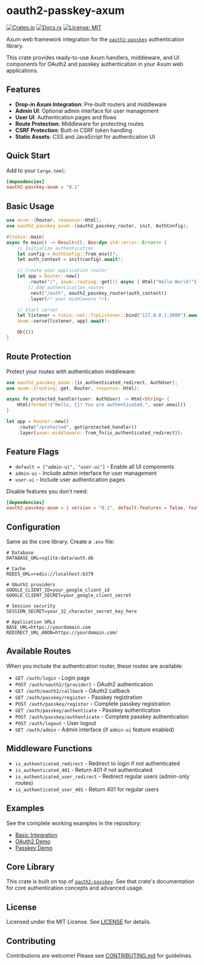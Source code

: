 # oauth2-passkey-axum

[![Crates.io](https://img.shields.io/crates/v/oauth2-passkey-axum.svg)](https://crates.io/crates/oauth2-passkey-axum)
[![Docs.rs](https://docs.rs/oauth2-passkey-axum/badge.svg)](https://docs.rs/oauth2-passkey-axum)
[![License: MIT](https://img.shields.io/badge/License-MIT-yellow.svg)](https://opensource.org/licenses/MIT)

Axum web framework integration for the [`oauth2-passkey`](https://crates.io/crates/oauth2-passkey) authentication library.

This crate provides ready-to-use Axum handlers, middleware, and UI components for OAuth2 and passkey authentication in your Axum web applications.

## Features

- **Drop-in Axum Integration**: Pre-built routers and middleware
- **Admin UI**: Optional admin interface for user management
- **User UI**: Authentication pages and flows
- **Route Protection**: Middleware for protecting routes
- **CSRF Protection**: Built-in CSRF token handling
- **Static Assets**: CSS and JavaScript for authentication UI

## Quick Start

Add to your `Cargo.toml`:

```toml
[dependencies]
oauth2-passkey-axum = "0.1"
```

## Basic Usage

```rust
use axum::{Router, response::Html};
use oauth2_passkey_axum::{oauth2_passkey_router, init, AuthConfig};

#[tokio::main]
async fn main() -> Result<(), Box<dyn std::error::Error>> {
    // Initialize authentication
    let config = AuthConfig::from_env()?;
    let auth_context = init(config).await?;

    // Create your application router
    let app = Router::new()
        .route("/", axum::routing::get(|| async { Html("Hello World!") }))
        // Add authentication routes
        .nest("/auth", oauth2_passkey_router(auth_context))
        .layer(/* your middleware */);

    // Start server
    let listener = tokio::net::TcpListener::bind("127.0.0.1:3000").await?;
    axum::serve(listener, app).await?;

    Ok(())
}
```

## Route Protection

Protect your routes with authentication middleware:

```rust
use oauth2_passkey_axum::{is_authenticated_redirect, AuthUser};
use axum::{routing::get, Router, response::Html};

async fn protected_handler(user: AuthUser) -> Html<String> {
    Html(format!("Hello, {}! You are authenticated.", user.email))
}

let app = Router::new()
    .route("/protected", get(protected_handler))
    .layer(axum::middleware::from_fn(is_authenticated_redirect));
```

## Feature Flags

- `default = ["admin-ui", "user-ui"]` - Enable all UI components
- `admin-ui` - Include admin interface for user management
- `user-ui` - Include user authentication pages

Disable features you don't need:

```toml
[dependencies]
oauth2-passkey-axum = { version = "0.1", default-features = false, features = ["user-ui"] }
```

## Configuration

Same as the core library. Create a `.env` file:

```env
# Database
DATABASE_URL=sqlite:data/auth.db

# Cache
REDIS_URL=redis://localhost:6379

# OAuth2 providers
GOOGLE_CLIENT_ID=your_google_client_id
GOOGLE_CLIENT_SECRET=your_google_client_secret

# Session security
SESSION_SECRET=your_32_character_secret_key_here

# Application URLs
BASE_URL=https://yourdomain.com
REDIRECT_URL_ANON=https://yourdomain.com/
```

## Available Routes

When you include the authentication router, these routes are available:

- `GET /auth/login` - Login page
- `POST /auth/oauth2/{provider}` - OAuth2 authentication
- `GET /auth/oauth2/callback` - OAuth2 callback
- `GET /auth/passkey/register` - Passkey registration
- `POST /auth/passkey/register` - Complete passkey registration
- `GET /auth/passkey/authenticate` - Passkey authentication
- `POST /auth/passkey/authenticate` - Complete passkey authentication
- `POST /auth/logout` - User logout
- `GET /auth/admin` - Admin interface (if `admin-ui` feature enabled)

## Middleware Functions

- `is_authenticated_redirect` - Redirect to login if not authenticated
- `is_authenticated_401` - Return 401 if not authenticated
- `is_authenticated_user_redirect` - Redirect regular users (admin-only routes)
- `is_authenticated_user_401` - Return 401 for regular users

## Examples

See the complete working examples in the repository:

- [Basic Integration](https://github.com/ktaka/oauth2-passkey/tree/main/demo01)
- [OAuth2 Demo](https://github.com/ktaka/oauth2-passkey/tree/main/demo-oauth2)
- [Passkey Demo](https://github.com/ktaka/oauth2-passkey/tree/main/demo-passkey)

## Core Library

This crate is built on top of [`oauth2-passkey`](https://crates.io/crates/oauth2-passkey). See that crate's documentation for core authentication concepts and advanced usage.

## License

Licensed under the MIT License. See [LICENSE](https://github.com/ktaka/oauth2-passkey/blob/main/LICENSE) for details.

## Contributing

Contributions are welcome! Please see [CONTRIBUTING.md](https://github.com/ktaka/oauth2-passkey/blob/main/CONTRIBUTING.md) for guidelines.
